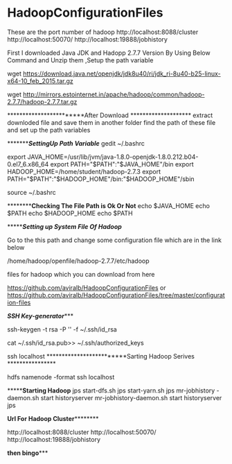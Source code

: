 # HadoopConfigurationFiles

These are the port number of hadoop
http://localhost:8088/cluster
http://localhost:50070/
http://localhost:19888/jobhistory

First I downloaded Java JDK and Hadopp 2.7.7 Version By Using Below Command 
and Unzip them ,Setup the path variable 

wget https://download.java.net/openjdk/jdk8u40/ri/jdk_ri-8u40-b25-linux-x64-10_feb_2015.tar.gz


wget http://mirrors.estointernet.in/apache/hadoop/common/hadoop-2.7.7/hadoop-2.7.7.tar.gz

************************After Download ********************
extract downloded file and save them in another folder 
find the path of these file and set up the path variables 

**************************SettingUp Path Variable*******************
gedit ~/.bashrc

export JAVA_HOME=/usr/lib/jvm/java-1.8.0-openjdk-1.8.0.212.b04-0.el7_6.x86_64
export PATH="$PATH":"$JAVA_HOME"/bin
export HADOOP_HOME=/home/student/hadoop-2.7.3
export PATH="$PATH":"$HADOOP_HOME"/bin:"$HADOOP_HOME"/sbin


source ~/.bashrc


************************Checking The File Path is Ok Or Not****************
echo $JAVA_HOME
echo $PATH
echo $HADOOP_HOME
echo $PATH

********************Setting up System File Of Hadoop***************

Go to the this path and change some configuration file which are in the link below

/home/hadoop/openfile/hadoop-2.7.7/etc/hadoop

files for hadoop which you can download from here

https://github.com/aviralb/HadoopConfigurationFiles
or 
https://github.com/aviralb/HadoopConfigurationFiles/tree/master/configuration-files




*************************SSH Key-generator****************************

ssh-keygen -t rsa -P '' -f ~/.ssh/id_rsa

cat ~/.ssh/id_rsa.pub>> ~/.ssh/authorized_keys

ssh localhost
*************************Sarting Hadoop Serives ****************

hdfs namenode -format
ssh localhost

*******************Starting Hadoop**************
jps
start-dfs.sh
jps
start-yarn.sh
jps
mr-jobhistory -daemon.sh start historyserver
mr-jobhistory-daemon.sh start historyserver
jps

****************Url For Hadoop Cluster************************

http://localhost:8088/cluster
http://localhost:50070/
http://localhost:19888/jobhistory

**************then bingo*****************
